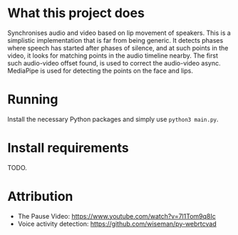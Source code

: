 # What this project does  
Synchronises audio and video based on lip movement of speakers. This is a simplistic implementation that is far from being generic.
It detects phases where speech has started after phases of silence, and at such points in the video, it looks for matching points in the audio timeline nearby. The first such audio-video offset found, is used to correct the audio-video async.  
MediaPipe is used for detecting the points on the face and lips.
  
# Running 
Install the necessary Python packages and simply use `python3 main.py`.  
  
# Install requirements  
TODO.
  
# Attribution  
* The Pause Video: https://www.youtube.com/watch?v=7l1Tom9q8Ic
* Voice activity detection: https://github.com/wiseman/py-webrtcvad
